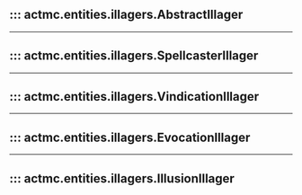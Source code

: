 ## ::: actmc.entities.illagers.AbstractIllager
---
## ::: actmc.entities.illagers.SpellcasterIllager
---
## ::: actmc.entities.illagers.VindicationIllager
---
## ::: actmc.entities.illagers.EvocationIllager
---
## ::: actmc.entities.illagers.IllusionIllager